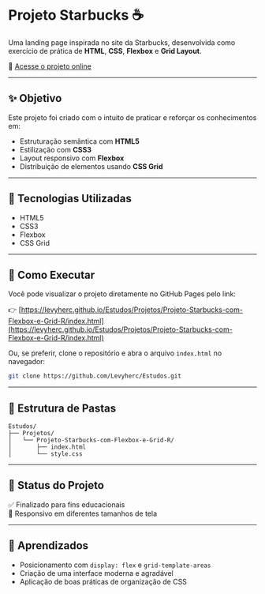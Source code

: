 
# Projeto Starbucks ☕️

Uma landing page inspirada no site da Starbucks, desenvolvida como exercício de prática de **HTML**, **CSS**, **Flexbox** e **Grid Layout**.

🔗 [Acesse o projeto online](https://levyherc.github.io/Estudos/Projetos/Projeto-Starbucks-com-Flexbox-e-Grid-R/index.html)

---

## ✨ Objetivo

Este projeto foi criado com o intuito de praticar e reforçar os conhecimentos em:

- Estruturação semântica com **HTML5**
- Estilização com **CSS3**
- Layout responsivo com **Flexbox**
- Distribuição de elementos usando **CSS Grid**

---

## 🧰 Tecnologias Utilizadas

- HTML5
- CSS3
- Flexbox
- CSS Grid

---

## 🚀 Como Executar

Você pode visualizar o projeto diretamente no GitHub Pages pelo link:

👉 [https://levyherc.github.io/Estudos/Projetos/Projeto-Starbucks-com-Flexbox-e-Grid-R/index.html](https://levyherc.github.io/Estudos/Projetos/Projeto-Starbucks-com-Flexbox-e-Grid-R/index.html)

Ou, se preferir, clone o repositório e abra o arquivo `index.html` no navegador:

```bash
git clone https://github.com/Levyherc/Estudos.git
```

---

## 📂 Estrutura de Pastas

```
Estudos/
├── Projetos/
│   └── Projeto-Starbucks-com-Flexbox-e-Grid-R/
│       ├── index.html
│       └── style.css
```

---

## 📌 Status do Projeto

✅ Finalizado para fins educacionais  
📱 Responsivo em diferentes tamanhos de tela

---

## 🧠 Aprendizados

- Posicionamento com `display: flex` e `grid-template-areas`
- Criação de uma interface moderna e agradável
- Aplicação de boas práticas de organização de CSS

